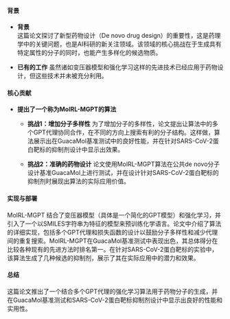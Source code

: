 #### 背景
- **背景**       
    这篇论文探讨了新型药物设计（De novo drug design）的重要性，这是药理学中的关键问题，也是AI科研的新关注领域。该领域的核心挑战在于生成具有特定属性的分子的同时，也能产生多样化的候选物质。

- **已有的工作**
    虽然诸如变压器模型和强化学习这样的先进技术已经应用于药物设计，但这些技术并未被充分利用。

#### 核心贡献
- **提出了一个称为MolRL-MGPT的算法**
    - **挑战1：增加分子多样性**
        为了增加分子的多样性，论文提出让算法中的多个GPT代理协同合作，在不同的方向上搜索有利的分子结构。这样做，算法展示出在GuacaMol基准测试中的良好性能，并在针对SARS-CoV-2蛋白靶标的抑制剂设计中显示出效果。

    - **挑战2：准确的药物设计**
        论文使用MolRL-MGPT算法在公共de novo分子设计基准GuacaMol上进行测试，并在设计针对SARS-CoV-2蛋白靶标的抑制剂时展现出算法的实际应用价值。

#### 实现与部署
MolRL-MGPT 结合了变压器模型（具体是一个简化的GPT模型）和强化学习，并引入了一个以SMILES字符串为特征的模型来预训练化学语言。论文中介绍了算法的详细实现，包括多个GPT代理和损失函数的设计以鼓励分子多样性和减少代理间的重复搜索。MolRL-MGPT在GuacaMol基准测试中表现出色，其总体得分在比较各种现有的先进方法时排名第一。在针对SARS-CoV-2蛋白靶标的实验中，该算法生成了几种候选的抑制剂，展示了其在实际应用中的潜力和效果。

#### 总结
这篇论文推出了一个结合多个GPT代理的强化学习算法用于药物分子的生成，并在GuacaMol基准测试和SARS-CoV-2蛋白靶标抑制剂设计中显示出良好的性能和实用性。